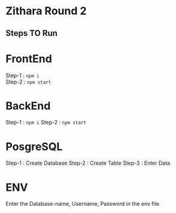 # Zithara Round 2

## Steps TO Run

# FrontEnd

Step-1 : ```npm i``` <br>
Step-2 : ```npm start```

# BackEnd

Step-1 : ```npm i```
Step-2 : ```npm start```

# PosgreSQL

Step-1 : Create Database
Step-2 : Create Table
Step-3 : Enter Data

# ENV

Enter the Database-name, Username, Password in the env file